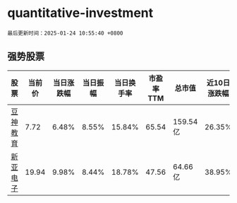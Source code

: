 # quantitative-investment

`最后更新时间：2025-01-24 10:55:40 +0800`

## 强势股票

|股票|当前价|当日涨跌幅|当日振幅|当日换手率|市盈率TTM|总市值|近10日涨跌幅|
|----|----|----|----|----|----|----|----|
|[豆神教育](https://xueqiu.com/S/SZ300010)|7.72|6.48%|8.55%|15.84%|65.54|159.54亿|26.35%|
|[新亚电子](https://xueqiu.com/S/SH605277)|19.94|9.98%|8.44%|18.78%|47.56|64.66亿|38.95%|
